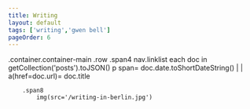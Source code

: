 ```yaml
---
title: Writing
layout: default
tags: ['writing','gwen bell']
pageOrder: 6
---
```


.container.container-main
	.row
		.span4
			nav.linklist
				each doc in getCollection('posts').toJSON()
					p
						span= doc.date.toShortDateString()
						| |&nbsp;
						a(href=doc.url)= doc.title

		.span8
			img(src='/writing-in-berlin.jpg')